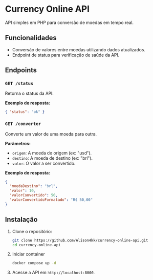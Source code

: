 # Currency Online API

API simples em PHP para conversão de moedas em tempo real.

## Funcionalidades

- Conversão de valores entre moedas utilizando dados atualizados.
- Endpoint de status para verificação de saúde da API.

## Endpoints

### `GET /status`

Retorna o status da API.

**Exemplo de resposta:**
```json
{ "status": "ok" }
```

### `GET /converter`
Converte um valor de uma moeda para outra.

**Parâmetros:**
- `origem`: A moeda de origem (ex: "usd").
- `destino`: A moeda de destino (ex: "brl").
- `valor`: O valor a ser convertido.

**Exemplo de resposta:**
```json
{
  "moedaDestino": "brl",
  "valor": 10,
  "valorConvertido": 50,
  "valorConvertidoFormatado": "R$ 50,00"
}

```


## Instalação

1. Clone o repositório:
   ```bash
   git clone https://github.com/Alison4kk/currency-online-api.git
   cd currency-online-api
    ```

2. Iniciar container 
    ```bash
    docker compose up -d
    ```


3. Acesse a API em `http://localhost:8000`.